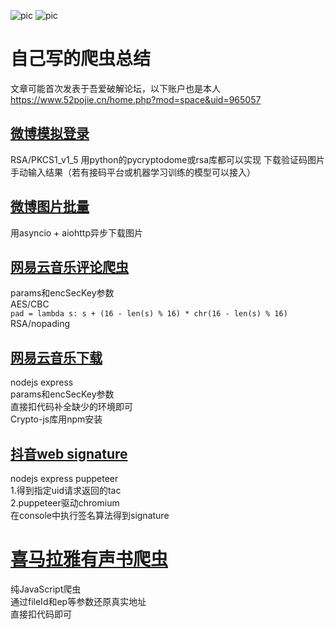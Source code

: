 ![pic](https://img.shields.io/badge/python-v3.7-green)
![pic](https://img.shields.io/badge/node-v12.16-green)
# 自己写的爬虫总结

文章可能首次发表于吾爱破解论坛，以下账户也是本人  
https://www.52pojie.cn/home.php?mod=space&uid=965057

## [微博模拟登录](introduction/weibo_login.md)

RSA/PKCS1_v1_5
用python的pycryptodome或rsa库都可以实现
下载验证码图片手动输入结果（若有接码平台或机器学习训练的模型可以接入）

## [微博图片批量](introduction/weibo.md)

用asyncio + aiohttp异步下载图片  

## [网易云音乐评论爬虫](introduction/netease_comments.md)

params和encSecKey参数  
AES/CBC  
`pad = lambda s: s + (16 - len(s) % 16) * chr(16 - len(s) % 16)`  
RSA/nopading  

## [网易云音乐下载](introduction/netease_music.md)

nodejs express  
params和encSecKey参数  
直接扣代码补全缺少的环境即可  
Crypto-js库用npm安装  

## [抖音web signature](https://github.com/skygongque/douyin_signature)

nodejs express puppeteer  
1.得到指定uid请求返回的tac  
2.puppeteer驱动chromium  
在console中执行签名算法得到signature  

# [喜马拉雅有声书爬虫](introduction/ximalay_node.md)

纯JavaScript爬虫  
通过fileId和ep等参数还原真实地址  
直接扣代码即可  
